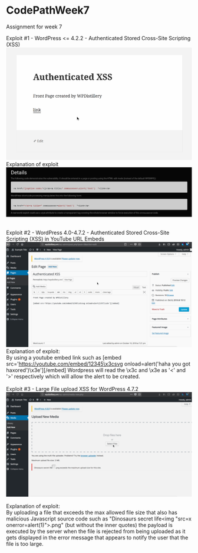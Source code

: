 # CodePathWeek7
Assignment for week 7

Exploit #1 - WordPress <= 4.2.2 - Authenticated Stored Cross-Site Scripting (XSS)
<img src="Authenticated XSS.gif" width="800">
<br>
Explanation of exploit
<br>
<img src="Screen Shot 2018-10-10 at 6.32.58 PM.png" width="800"><br><br>

Exploit #2 - WordPress  4.0-4.7.2 - Authenticated Stored Cross-Site Scripting (XSS) in YouTube URL Embeds
<img src="Embedded YouTube XSS.gif" width="800">
Explanation of exploit: <br>
By using a youtube embed link such as 
[embed src='https://youtube.com/embed/12345\x3csvg onload=alert('haha you got haxored')\x3e'][/embed] Wordpress will read the \x3c and \x3e as '<' and '>' respectively which will allow the alert to be created. <br><br>
Exploit #3 - Large File upload XSS for WordPress 4.7.2
<img src="Large File upload XSS.gif" width="800">

Explanation of exploit: <br>
By uploading a file that exceeds the max allowed file size that also has malicious Javascript source code such as "Dinosaurs secret life<img "src=x onerror=alert(1)">.png" (but without the inner quotes) the payload is executed by the server when the file is rejected from being uploaded as it gets displayed in the error message that appears to notify the user that the file is too large.

